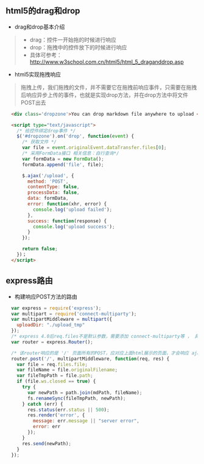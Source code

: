 ## html5的drag和drop

- drag和drop基本介绍

> - drag：控件一开始拖的时候进行响应
> - drop：拖拽中的控件放下的时候进行响应
> - 具体可参考：http://www.w3school.com.cn/html5/html_5_draganddrop.asp

- html5实现拖拽响应

> 拖拽上传，我们拖拽的文件，并不需要它在拖拽前响应事件，只需要在拖拽后响应异步上传的事件，也就是实现drop方法，并在drop方法中将文件POST出去

```HTML
  <div class='dropzone'>You can drop markdown file anywhere to upload </div>

  <script type="text/javascript">
    /* 给控件绑定drop事件 */
    $('#dropzone').on('drop', function(event) {
      /* 获取文件 */
      var file = event.originalEvent.dataTransfer.files[0];
      /* 采用FormData接口 相关信息：自行查询*/
      var formData = new FormData();
      formData.append('file', file);

      $.ajax('/upload', {
        method: 'POST',
        contentType: false,
        processData: false,
        data: formData,
        error: function(xhr, error) {
          console.log('upload failed');
        },
        success: function(response) {
          console.log('upload success');
        }
      });

      return false;
    })；
  </script>
```

## express路由

- 构建响应POST方法的路由

```javascript
  var express = require('express');
  var multipart = require('connect-multiparty');
  var multipartMiddleware = multipart({
    uploadDir: "./upload_tmp"
  });
  /* express 4.0后req.files不是默认参数，需要添加 connect-multiparty等 ， 具体可看官网：http://www.expressjs.com.cn/4x/api.html#req*/
  var router = express.Router();

  /* 该router响应的是 '/' 页面所有的POST，应对应上面html展示的页面，才会响应 ajax 中的upload  */
  router.post('/', multipartMiddleware, function(req, res) {
    var file = req.files.file;
    var fileName = file.originalFilename;
    var fileTmpPath = file.path;
    if (file.ws.closed == true) {
      try {
        var newPath = path.join(mdPath, fileName);
        fs.renameSync(fileTmpPath, newPath);
      } catch (err) {
        res.status(err.status || 500);
        res.render('error', {
          message: err.message || "server error",
          error: err
        });
      }
      res.send(newPath);
    }
  });
```
